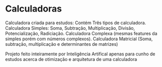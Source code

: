 # Calculadoras
Calculadora criada para estudos: Contém Três tipos de calculadora. Calculadora Simples: Soma, Subtração, Multiplicação, Divisão, Potencialização, Radiciação.  Calculadora Complexa (mesmas features da simples porém com números complexos). Calculadora Matricial (Soma, subtração, multiplicação e determinantes de matrizes)

Projeto feito inteiramente por Inteligência Artifical apenas para cunho de estudos acerca de otimização e arquitetura de uma calculadora
